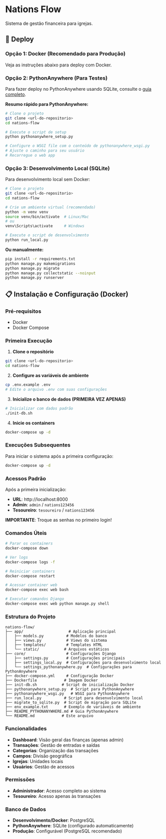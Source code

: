 # Nations Flow

Sistema de gestão financeira para igrejas.

## 🚀 Deploy

### Opção 1: Docker (Recomendado para Produção)
Veja as instruções abaixo para deploy com Docker.

### Opção 2: PythonAnywhere (Para Testes)
Para fazer deploy no PythonAnywhere usando SQLite, consulte o [guia completo](README_PYTHONANYWHERE.md).

**Resumo rápido para PythonAnywhere:**
```bash
# Clone o projeto
git clone <url-do-repositorio>
cd nations-flow

# Execute o script de setup
python pythonanywhere_setup.py

# Configure o WSGI file com o conteúdo de pythonanywhere_wsgi.py
# Ajuste o caminho para seu usuário
# Recarregue o web app
```

### Opção 3: Desenvolvimento Local (SQLite)
Para desenvolvimento local sem Docker:

```bash
# Clone o projeto
git clone <url-do-repositorio>
cd nations-flow

# Crie um ambiente virtual (recomendado)
python -m venv venv
source venv/bin/activate  # Linux/Mac
# ou
venv\Scripts\activate     # Windows

# Execute o script de desenvolvimento
python run_local.py
```

**Ou manualmente:**
```bash
pip install -r requirements.txt
python manage.py makemigrations
python manage.py migrate
python manage.py collectstatic --noinput
python manage.py runserver
```

## 📋 Instalação e Configuração (Docker)

### Pré-requisitos
- Docker
- Docker Compose

### Primeira Execução

1. **Clone o repositório**
```bash
git clone <url-do-repositorio>
cd nations-flow
```

2. **Configure as variáveis de ambiente**
```bash
cp .env.example .env
# Edite o arquivo .env com suas configurações
```

3. **Inicialize o banco de dados (PRIMEIRA VEZ APENAS)**
```bash
# Inicializar com dados padrão
./init-db.sh
```

4. **Inicie os containers**
```bash
docker-compose up -d
```

### Execuções Subsequentes

Para iniciar o sistema após a primeira configuração:

```bash
docker-compose up -d
```

### Acessos Padrão

Após a primeira inicialização:

- **URL**: http://localhost:8000
- **Admin**: `admin` / `nations123456`
- **Tesoureiro**: `tesoureiro` / `nations123456`

**IMPORTANTE**: Troque as senhas no primeiro login!

### Comandos Úteis

```bash
# Parar os containers
docker-compose down

# Ver logs
docker-compose logs -f

# Reiniciar containers
docker-compose restart

# Acessar container web
docker-compose exec web bash

# Executar comandos Django
docker-compose exec web python manage.py shell
```

### Estrutura do Projeto

```
nations-flow/
├── app/                    # Aplicação principal
│   ├── models.py          # Modelos do banco
│   ├── views.py           # Views do sistema
│   ├── templates/         # Templates HTML
│   └── static/           # Arquivos estáticos
├── core/                  # Configurações Django
│   ├── settings.py        # Configurações principais
│   ├── settings_local.py  # Configurações para desenvolvimento local
│   └── settings_pythonanywhere.py  # Configurações para PythonAnywhere
├── docker-compose.yml     # Configuração Docker
├── Dockerfile            # Imagem Docker
├── init-db.sh           # Script de inicialização Docker
├── pythonanywhere_setup.py  # Script para PythonAnywhere
├── pythonanywhere_wsgi.py   # WSGI para PythonAnywhere
├── run_local.py          # Script para desenvolvimento local
├── migrate_to_sqlite.py  # Script de migração para SQLite
├── env_example.txt       # Exemplo de variáveis de ambiente
├── README_PYTHONANYWHERE.md # Guia PythonAnywhere
└── README.md            # Este arquivo
```

### Funcionalidades

- **Dashboard**: Visão geral das finanças (apenas admin)
- **Transações**: Gestão de entradas e saídas
- **Categorias**: Organização das transações
- **Campos**: Divisão geográfica
- **Igrejas**: Unidades locais
- **Usuários**: Gestão de acessos

### Permissões

- **Administrador**: Acesso completo ao sistema
- **Tesoureiro**: Acesso apenas às transações

### Banco de Dados

- **Desenvolvimento/Docker**: PostgreSQL
- **PythonAnywhere**: SQLite (configurado automaticamente)
- **Produção**: Configurável (PostgreSQL recomendado)
